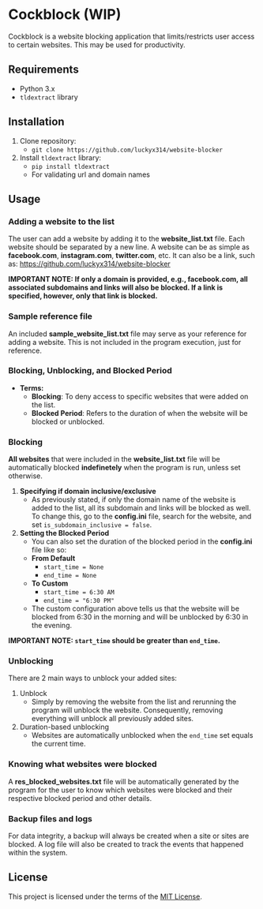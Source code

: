 # Cockblock (WIP)
Cockblock is a website blocking application that limits/restricts user access to certain websites. This may be used for productivity.

## Requirements
- Python 3.x
- `tldextract` library

## Installation
1. Clone repository:
   - `git clone https://github.com/luckyx314/website-blocker`
2. Install `tldextract` library:
   - `pip install tldextract`
   -  For validating url and domain names

## Usage

### Adding a website to the list
The user can add a website by adding it to the **website_list.txt** file.
Each website should be separated by a new line.
A website can be as simple as **facebook.com**, **instagram.com**, **twitter.com**, etc.
It can also be a link, such as: https://github.com/luckyx314/website-blocker


**IMPORTANT NOTE: If only a domain is provided, e.g., facebook.com, all associated subdomains and links will also be blocked. If a link is specified, however, only that link is blocked.**


### Sample reference file
An included **sample_website_list.txt** file may serve as your reference for adding a website. This is not included in the program execution, just for reference.


### Blocking, Unblocking, and Blocked Period
- **Terms:**
  - **Blocking**: To deny access to specific websites that were added on the list.
  - **Blocked Period**: Refers to the duration of when the website will be blocked or unblocked.

### Blocking
**All websites** that were included in the **website_list.txt** file will be automatically blocked **indefinetely** when the program is run, unless set otherwise.

1. **Specifying if domain inclusive/exclusive**
   - As previously stated, if only the domain name of the website is added to the list, all its subdomain and links will be blocked as well. To change this, go to the **config.ini** file, search for the website, and set `is_subdomain_inclusive = false`.
2. **Setting the Blocked Period**
   - You can also set the duration of the blocked period in the **config.ini** file like so:
   - **From Default**
      - `start_time = None`
      - `end_time = None`
   - **To Custom**
      - `start_time = 6:30 AM`
      - `end_time = "6:30 PM"`
    - The custom configuration above tells us that the website will be blocked from 6:30 in the morning and will be unblocked by 6:30 in the evening.


**IMPORTANT NOTE: `start_time` should be greater than `end_time`.**

### Unblocking
There are 2 main ways to unblock your added sites:
1. Unblock
   - Simply by removing the website from the list and rerunning the program will unblock the website. Consequently, removing everything will unblock all previously added sites.
2. Duration-based unblocking
   - Websites are automatically unblocked when the `end_time` set equals the current time.


### Knowing what websites were blocked
A **res_blocked_websites.txt** file will be automatically generated by the program for the user to know which websites were blocked and their respective blocked period and other details.

### Backup files and logs
For data integrity, a backup will always be created when a site or sites are blocked. A log file will also be created to track the events that happened within the system.

## License
This project is licensed under the terms of the [MIT License](LICENSE).
